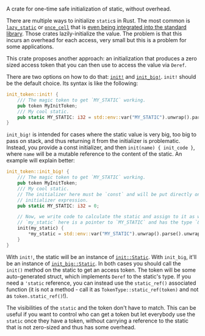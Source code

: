 A crate for one-time safe initialization of static, without overhead.

There are multiple ways to initialize `static`s in Rust. The most common is [`lazy_static`](https://docs.rs/lazy_static) or [`once_cell`](https://docs.rs/once_cell) that is [even being integrated into the standard library](https://doc.rust-lang.org/nightly/std/cell/struct.LazyCell.html). Those crates lazily-initialize the value. The problem is that this incurs an overhead for each access, very small but this is a problem for some applications.

This crate proposes another approach: an initialization that produces a zero sized access token that you can then use to access the value via `Deref`.

There are two options on how to do that: [`init!`](https://docs.rs/init-token/latest/init_token/macro.init.html) and [`init_big!`](https://docs.rs/init-token/latest/init_token/macro.init.html). `init!` should be the default choice. Its syntax is like the following:

```rust
init_token::init! {
    /// The magic token to get `MY_STATIC` working.
    pub token MyInitToken;
    /// My cool static.
    pub static MY_STATIC: i32 = std::env::var("MY_STATIC").unwrap().parse().unwrap();
}
```

`init_big!` is intended for cases where the static value is very big, too big to pass on stack, and thus returning it from the initializer is problematic. Instead, you provide a const initializer, and then `init(name) { init_code }`, where `name` will be a mutable reference to the content of the static. An example will explain better:

```rust
init_token::init_big! {
    /// The magic token to get `MY_STATIC` working.
    pub token MyInitToken;
    /// My cool static.
    // The initializer here must be `const` and will be put directly on the `static`'s
    // initializer expression.
    pub static MY_STATIC: i32 = 0;

    // Now, we write code to calculate the static and assign to it as we wish.
    // `my_static` here is a pointer to `MY_STATIC` and has the type `&mut i32`.
    init(my_static) {
        *my_static = std::env::var("MY_STATIC").unwrap().parse().unwrap();
    }
}
```

With `init!`, the static will be an instance of [`init::Static`](https://docs.rs/init-token/latest/init_token/init/struct.Static.html). With `init_big`, it'll be an instance of [`init_big::Static`](https://docs.rs/init-token/latest/init_token/init_big/struct.Static.html). In both cases you should call the `init()` method on the static to get an access token. The token will be some auto-generated struct, which implements `Deref` to the static's type. If you need a `'static` reference, you can instead use the `static_ref()` associated function (it is not a method - call it as `TokenType::static_ref(token)` and not as `token.static_ref()`!).

The visibilities of the `static` and the token don't have to match. This can be useful if you want to control who can get a token but let everybody use the `static` once they have a token, without carrying a reference to the static that is not zero-sized and thus has some overhead.
